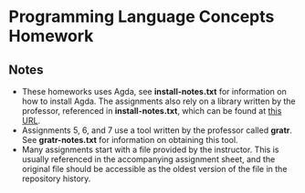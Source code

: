 Programming Language Concepts Homework
======================================

Notes
-----

- These homeworks uses Agda, see **install-notes.txt** for information on how to install Agda.  The assignments also rely on a library written by the professor, referenced in **install-notes.txt**, which can be found at [this URL](https://svn.divms.uiowa.edu/repos/clc/class/111-spring14).
- Assignments 5, 6, and 7 use a tool written by the professor called **gratr**.  See **gratr-notes.txt** for information on obtaining this tool.
- Many assignments start with a file provided by the instructor.  This is usually referenced in the accompanying assignment sheet, and the original file should be accessible as the oldest version of the file in the repository history.